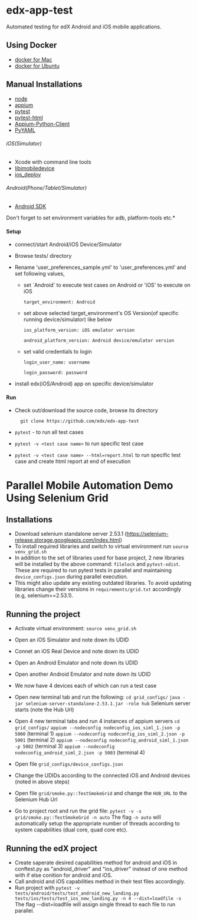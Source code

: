 # edx-app-test
Automated testing for edX Android and iOS mobile applications.

## Using Docker
- [docker for Mac](./DockerMac.md)
- [docker for Ubuntu](./DockerUbuntu.md)

## Manual Installations
- [node](https://nodejs.org/en/)
- [appium](http://appium.io/)
- [pytest](https://docs.pytest.org/en/latest/getting-started.html)
- [pytest-html](https://pypi.python.org/pypi/pytest-html/)
- [Appium-Python-Client](https://pypi.org/project/Appium-Python-Client/)
- [PyYAML](https://pypi.org/project/PyYAML/)

###### iOS(Simulator)
 - Xcode with command line tools
 - [libimobiledevice](http://www.libimobiledevice.org/)
 - [ios_deploy](https://github.com/phonegap/ios-deploy)

###### Android(Phone/Tablet/Simulator)
 - [Android SDK](https://developer.android.com/studio/index.html)

 Don't forget to set environment variables for adb, platform-tools etc.*

#### Setup
- connect/start Android/iOS Device/Simulator
- Browse tests/ directory 
- Rename 'user_preferences_sample.yml' to 'user_preferences.yml' and set following values, 

    - set `Android' to execute test cases on Android or 'iOS' to execute on iOS

          target_environment: Android

    - set above selected target_environment's OS Version(of specific running device/simulator) like below

          ios_platform_version: iOS emulator version 

          android_platform_version: Android device/emulator version

    - set valid credentials to login

          login_user_name: username 

          login_password: password 

- install edx(iOS/Android) app on specific device/simulator


#### Run
- Check out/download the source code, browse its directory

        git clone https://github.com/edx/edx-app-test

- `pytest` - to run all test cases

- `pytest -v <test case name>` to run specific test case

- `pytest -v <test case name> --html=report.html` to run specific test case and create html report at end of execution


# Parallel Mobile Automation Demo Using Selenium Grid
## Installations
- Download selenium standalone server 2.53.1 (https://selenium-release.storage.googleapis.com/index.html)
- To install required libraries and switch to virtual environment run `source venv_grid.sh`
- In addition to the set of libraries used for base project, 2 new libraries will be installed by the above command: `filelock` and `pytest-xdist`. These are required to run pytest tests in parallel and maintaining `device_configs.json` during parallel execution.
- This might also update any existing outdated libraries. To avoid updating libraries change their versions in `requirements/grid.txt` accordingly (e.g, selenium==2.53.1).

## Running the project
- Activate virtual environment: `source venv_grid.sh`
- Open an iOS Simulator and note down its UDID
- Connet an iOS Real Device and note down its UDID
- Open an Android Emulator and note down its UDID
- Open another Android Emulator and note down its UDID
- We now have 4 devices each of which can run a test case

- Open new terminal tab and run the following:
    `cd grid_configs/`
    `java -jar selenium-server-standalone-2.53.1.jar -role hub` Selenium server starts (note the Hub Url)

- Open 4 new terminal tabs and run 4 instances of appium servers
    `cd grid_configs/`
    `appium --nodeconfig nodeconfig_ios_siml_1.json -p 5000` (terminal 1)
    `appium --nodeconfig nodeconfig_ios_siml_2.json -p 5001` (terminal 2)
    `appium --nodeconfig nodeconfig_android_siml_1.json -p 5002` (terminal 3)
    `appium --nodeconfig nodeconfig_android_siml_2.json -p 5003` (terminal 4)

- Open file `grid_configs/device_configs.json`
- Change the UDIDs according to the connected iOS and Android devices (noted in above steps)
- Open file `grid/smoke.py::TestSmokeGrid` and change the `HUB_URL` to the Selenium Hub Url
- Go to project root and run the grid file: `pytest -v -s grid/smoke.py::TestSmokeGrid -n auto`
    The flag `-n auto` will automatically setup the appropriate number of threads according to system capabilities (dual core, quad core etc).

## Running the edX project
- Create saperate desired capabilities method for android and iOS in conftest.py as "android_driver" and "ios_driver" instead of one method with if else conition for android and iOS.
- Call android and iOS capabilities method in their test files accordingly.
- Run project with `pytest -v tests/android/tests/test_android_new_landing.py tests/ios/tests/test_ios_new_landing.py -n 4 --dist=loadfile -s`
      The flag --dist=loadfile will assign single thread to each file to run parallel.
